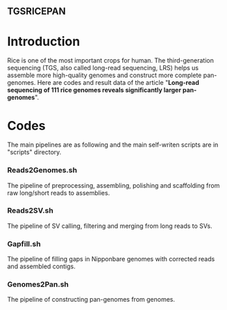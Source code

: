 TGSRICEPAN
-

# Introduction
Rice is one of the most important crops for human. The third-generation sequencing (TGS, also called long-read sequencing, LRS) helps us assemble more high-quality genomes and construct more complete pan-genomes. Here are codes and result data of the article "**Long-read sequencing of 111 rice genomes reveals significantly larger pan-genomes**".

# Codes
The main pipelines are as following and the main self-writen scripts are in "scripts" directory.

### Reads2Genomes.sh 
The pipeline of preprocessing, assembling, polishing and scaffolding from raw long/short reads to assemblies.

### Reads2SV.sh
The pipeline of SV calling, filtering and merging from long reads to SVs.

### Gapfill.sh
The pipeline of filling gaps in Nipponbare genomes with corrected reads and assembled contigs.

### Genomes2Pan.sh
The pipeline of constructing pan-genomes from genomes.
